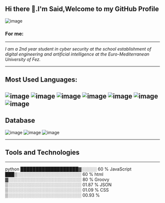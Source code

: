 
<h2 align="left"> Hi there 👋.I'm Said,Welcome to my GitHub Profile</h2>


![image](https://raw.githubusercontent.com/UtkarshPathrabe/UtkarshPathrabe/main/assets/dev-working_rounded.gif) 


<h3 align="left">
For me:
</h3>

---

 *I am a 2nd year student in cyber security at the school establishment of digital engineering and artificial intelligence*
 *at the Euro-Mediterranean University of Fez.*

---
 

 **Most Used Languages:**
 ---
  
![image](https://user-images.githubusercontent.com/86806365/218320546-a8636b97-418c-408e-ad7d-7c0781ed9917.png) ![image](https://user-images.githubusercontent.com/86806365/218320676-bd0d19e1-1664-4c0e-806c-df2d89e2bd68.png) ![image](https://user-images.githubusercontent.com/86806365/218320808-219bbea0-cf3e-4437-b414-f5da53267356.png) ![image](https://user-images.githubusercontent.com/86806365/218320920-58be179a-1327-405f-bcc4-c603b7a38c0f.png) ![image](https://user-images.githubusercontent.com/86806365/218320993-f809b152-ebcc-4440-87b4-e4b37e91503b.png) ![image](https://user-images.githubusercontent.com/86806365/218321898-bb889c3d-f655-4f6f-a38a-615133c740e0.png) ![image](https://user-images.githubusercontent.com/86806365/218322129-24799d2a-a760-4b16-aa5d-c51e76139c03.png)
---
**Database**
---
![image](https://user-images.githubusercontent.com/86806365/218326248-70cbeae0-f77d-438e-b8e9-25cbaa43cc05.png) ![image](https://user-images.githubusercontent.com/86806365/218326498-3af5686a-09ee-415b-93e0-244742806ffb.png) ![image](https://user-images.githubusercontent.com/86806365/218326607-189ac46a-0482-4951-a7e7-4214f92e2a82.png)

---
**Tools and Technologies**
---


---




python     ███████████████████▓░░░░░   60 %
JavaScript ███▒░░░░░░░░░░░░░░░░░░░░░   60 %
html       ▓░░░░░░░░░░░░░░░░░░░░░░░░   80 %
Groovy     ▒░░░░░░░░░░░░░░░░░░░░░░░░   01.87 %
JSON       ▒░░░░░░░░░░░░░░░░░░░░░░░░   01.09 %
CSS        ▒░░░░░░░░░░░░░░░░░░░░░░░░   00.93 %





<!--



**saidelouardi/saidelouardi** is a ✨ _special_ ✨ repository because its `README.md` (this file) appears on your GitHub profile.

Here are some ideas to get you started:

- 🔭 I’m currently working on ...
- 🌱 I’m currently learning ...
- 👯 I’m looking to collaborate on ...
- 🤔 I’m looking for help with ...
- 💬 Ask me about ...
- 📫 How to reach me: ...
- 😄 Pronouns: ...
- ⚡ Fun fact: ...
-->
